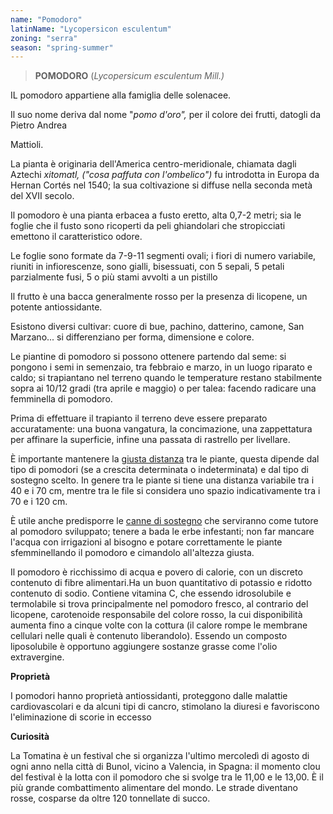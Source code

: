 ```yaml
---
name: "Pomodoro"
latinName: "Lycopersicon esculentum"
zoning: "serra"
season: "spring-summer"
---
```


> **POMODORO** (*Lycopersicum esculentum Mill.)*

IL pomodoro appartiene alla famiglia delle solenacee.

Il suo nome deriva dal nome "*pomo d'oro",* per il colore dei frutti,
datogli da Pietro Andrea

Mattioli.

La pianta è originaria dell\'America centro-meridionale, chiamata dagli
Aztechi *xitomatl, ("cosa paffuta con l'ombelico")* fu introdotta in
Europa da Hernan Cortés nel 1540; la sua coltivazione si diffuse nella
seconda metà del XVII secolo.

Il pomodoro è una pianta erbacea a fusto eretto, alta 0,7-2 metri; sia
le foglie che il fusto sono ricoperti da peli ghiandolari che
stropicciati emettono il caratteristico odore.

Le foglie sono formate da 7-9-11 segmenti ovali; i fiori di numero
variabile, riuniti in infiorescenze, sono gialli, bisessuati, con 5
sepali, 5 petali parzialmente fusi, 5 o più stami avvolti a un pistillo

Il frutto è una bacca generalmente rosso per la presenza di licopene, un
potente antiossidante.

Esistono diversi cultivar: cuore di bue, pachino, datterino, camone, San
Marzano... si differenziano per forma, dimensione e colore.

Le piantine di pomodoro si possono ottenere partendo dal seme: si
pongono i semi in semenzaio, tra febbraio e marzo, in un luogo riparato
e caldo; si trapiantano nel terreno quando le temperature restano
stabilmente sopra ai 10/12 gradi (tra aprile e maggio) o per talea:
facendo radicare una femminella di pomodoro.

Prima di effettuare il trapianto il terreno deve essere preparato
accuratamente: una buona vangatura, la concimazione, una zappettatura
per affinare la superficie, infine una passata di rastrello per
livellare.

È importante mantenere la [giusta
distanza](https://www.ortodacoltivare.it/coltivare/distanza-diradare.html) tra
le piante, questa dipende dal tipo di pomodori (se a crescita
determinata o indeterminata) e dal tipo di sostegno scelto. In genere
tra le piante si tiene una distanza variabile tra i 40 e i 70 cm, mentre
tra le file si considera uno spazio indicativamente tra i 70 e i 120 cm.

È utile anche predisporre le [canne di
sostegno](https://www.ortodacoltivare.it/coltivare/tutori-pomodoro.html) che
serviranno come tutore al pomodoro sviluppato; tenere a bada le erbe
infestanti; non far mancare l'acqua con irrigazioni al bisogno e potare
correttamente le piante sfemminellando il pomodoro e cimandolo
all'altezza giusta.

Il pomodoro è ricchissimo di acqua e povero di calorie, con un discreto
contenuto di fibre alimentari.Ha un buon quantitativo di potassio e
ridotto contenuto di sodio. Contiene vitamina C, che essendo
idrosolubile e termolabile si trova principalmente nel pomodoro fresco,
al contrario del licopene, carotenoide responsabile del colore rosso, la
cui disponibilità aumenta fino a cinque volte con la cottura (il calore
rompe le membrane cellulari nelle quali è contenuto liberandolo).
Essendo un composto liposolubile è opportuno aggiungere sostanze grasse
come l'olio extravergine.

**Proprietà**

I pomodori hanno proprietà antiossidanti, proteggono dalle malattie
cardiovascolari e da alcuni tipi di cancro, stimolano la diuresi e
favoriscono l'eliminazione di scorie in eccesso

**Curiosità**

La Tomatina è un festival che si organizza l'ultimo mercoledì
di agosto di ogni anno nella città di Bunol, vicino a Valencia,
in Spagna: il momento clou del festival è la lotta con il pomodoro che
si svolge tra le 11,00 e le 13,00. È il più grande combattimento
alimentare del mondo. Le strade diventano rosse, cosparse da oltre 120
tonnellate di succo.
